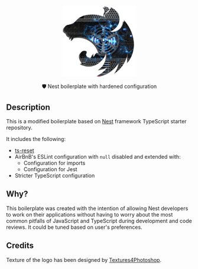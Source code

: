 <p align="center">
  <a href="http://nestjs.com/" target="blank"><img src="docs/assets/logo.png" width="200" alt="Hardened Nest Boilerplate Logo" /></a>
</p>

[circleci-image]: https://img.shields.io/circleci/build/github/nestjs/nest/master?token=abc123def456
[circleci-url]: https://circleci.com/gh/nestjs/nest

  <p align="center">🛡️ Nest boilerplate with hardened configuration</p>

## Description

This is a modified boilerplate based on [Nest](https://github.com/nestjs/nest) framework TypeScript starter repository.

It includes the following:

* [ts-reset](https://github.com/total-typescript/ts-reset)
* AirBnB's ESLint configuration with `null` disabled and extended with:
  * Configuration for imports
  * Configuration for Jest
* Stricter TypeScript configuration

## Why?

This boilerplate was created with the intention of allowing Nest developers to work on their applications without having to worry about the most common pitfalls of JavaScript and TypeScript during development and code reviews. It could be tuned based on user's preferences.

## Credits

Texture of the logo has been designed by [Textures4Photoshop](https://www.textures4photoshop.com).
